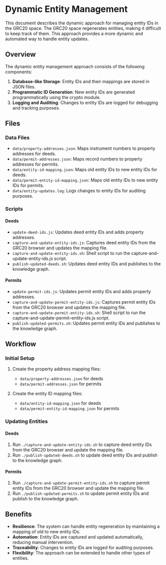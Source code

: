# Dynamic Entity Management

This document describes the dynamic approach for managing entity IDs in the GRC20 space. The GRC20 space regenerates entities, making it difficult to keep track of them. This approach provides a more dynamic and automated way to handle entity updates.

## Overview

The dynamic entity management approach consists of the following components:

1. **Database-like Storage**: Entity IDs and their mappings are stored in JSON files.
2. **Programmatic ID Generation**: New entity IDs are generated programmatically using the crypto module.
3. **Logging and Auditing**: Changes to entity IDs are logged for debugging and tracking purposes.

## Files

### Data Files

- `data/property-addresses.json`: Maps instrument numbers to property addresses for deeds.
- `data/permit-addresses.json`: Maps record numbers to property addresses for permits.
- `data/entity-id-mapping.json`: Maps old entity IDs to new entity IDs for deeds.
- `data/permit-entity-id-mapping.json`: Maps old entity IDs to new entity IDs for permits.
- `data/entity-updates.log`: Logs changes to entity IDs for auditing purposes.

### Scripts

#### Deeds

- `update-deed-ids.js`: Updates deed entity IDs and adds property addresses.
- `capture-and-update-entity-ids.js`: Captures deed entity IDs from the GRC20 browser and updates the mapping file.
- `capture-and-update-entity-ids.sh`: Shell script to run the capture-and-update-entity-ids.js script.
- `publish-updated-deeds.sh`: Updates deed entity IDs and publishes to the knowledge graph.

#### Permits

- `update-permit-ids.js`: Updates permit entity IDs and adds property addresses.
- `capture-and-update-permit-entity-ids.js`: Captures permit entity IDs from the GRC20 browser and updates the mapping file.
- `capture-and-update-permit-entity-ids.sh`: Shell script to run the capture-and-update-permit-entity-ids.js script.
- `publish-updated-permits.sh`: Updates permit entity IDs and publishes to the knowledge graph.

## Workflow

### Initial Setup

1. Create the property address mapping files:
   - `data/property-addresses.json` for deeds
   - `data/permit-addresses.json` for permits

2. Create the entity ID mapping files:
   - `data/entity-id-mapping.json` for deeds
   - `data/permit-entity-id-mapping.json` for permits

### Updating Entities

#### Deeds

1. Run `./capture-and-update-entity-ids.sh` to capture deed entity IDs from the GRC20 browser and update the mapping file.
2. Run `./publish-updated-deeds.sh` to update deed entity IDs and publish to the knowledge graph.

#### Permits

1. Run `./capture-and-update-permit-entity-ids.sh` to capture permit entity IDs from the GRC20 browser and update the mapping file.
2. Run `./publish-updated-permits.sh` to update permit entity IDs and publish to the knowledge graph.

## Benefits

- **Resilience**: The system can handle entity regeneration by maintaining a mapping of old to new entity IDs.
- **Automation**: Entity IDs are captured and updated automatically, reducing manual intervention.
- **Traceability**: Changes to entity IDs are logged for auditing purposes.
- **Flexibility**: The approach can be extended to handle other types of entities.
